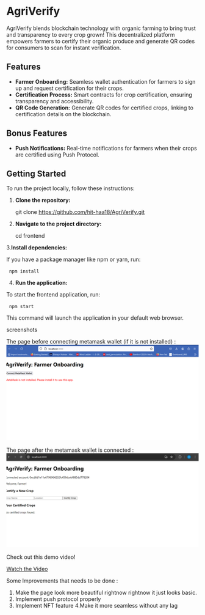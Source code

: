# AgriVerify

AgriVerify blends blockchain technology with organic farming to bring trust and transparency to every crop grown! This decentralized platform empowers farmers to certify their organic produce and generate QR codes for consumers to scan for instant verification.

## Features

- **Farmer Onboarding:** Seamless wallet authentication for farmers to sign up and request certification for their crops.
- **Certification Process:** Smart contracts for crop certification, ensuring transparency and accessibility.
- **QR Code Generation:** Generate QR codes for certified crops, linking to certification details on the blockchain.

## Bonus Features

- **Push Notifications:** Real-time notifications for farmers when their crops are certified using Push Protocol.

## Getting Started

To run the project locally, follow these instructions:

1. **Clone the repository:**


   git clone https://github.com/hit-haa18/AgriVerify.git

3. **Navigate to the project directory:**


    cd frontend

3.**Install dependencies:**

   If you have a package manager like npm or yarn, run:
   
     npm install

4. **Run the application:**
   
 To start the frontend application, run:
 
     npm start

This command will launch the application in your default web browser.

screenshots 

The page before connecting metamask wallet (if it is not installed) : 
![Home Page](https://raw.githubusercontent.com/hit-haa18/AgriVerify/master/agri1.png )

The page after the metamask wallet is connected :
![Home Page](https://raw.githubusercontent.com/hit-haa18/AgriVerify/master/agri2.png )

Check out this demo video!

[Watch the Video](https://drive.google.com/file/d/1K-MjnDr9MRuYSb4QMLHtHeJxqpyz7iyG/view?usp=drivesdk)

Some Improvements that needs to be done : 

1. Make the page look more beautiful rightnow rightnow it just looks basic.
2. Implement push protocol properly
3. Implement NFT feature 
4.Make it more seamless without any lag 



